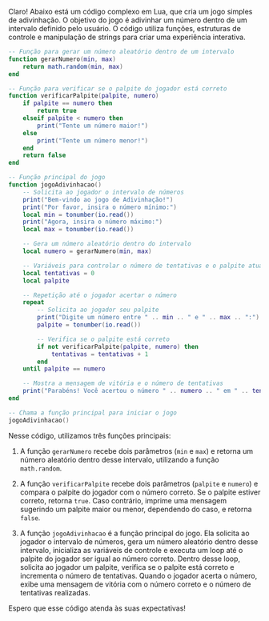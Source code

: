 Claro! Abaixo está um código complexo em Lua, que cria um jogo simples de adivinhação. O objetivo do jogo é adivinhar um número dentro de um intervalo definido pelo usuário. O código utiliza funções, estruturas de controle e manipulação de strings para criar uma experiência interativa.

```lua
-- Função para gerar um número aleatório dentro de um intervalo
function gerarNumero(min, max)
    return math.random(min, max)
end

-- Função para verificar se o palpite do jogador está correto
function verificarPalpite(palpite, numero)
    if palpite == numero then
        return true
    elseif palpite < numero then
        print("Tente um número maior!")
    else
        print("Tente um número menor!")
    end
    return false
end

-- Função principal do jogo
function jogoAdivinhacao()
    -- Solicita ao jogador o intervalo de números
    print("Bem-vindo ao jogo de Adivinhação!")
    print("Por favor, insira o número mínimo:")
    local min = tonumber(io.read())
    print("Agora, insira o número máximo:")
    local max = tonumber(io.read())

    -- Gera um número aleatório dentro do intervalo
    local numero = gerarNumero(min, max)

    -- Variáveis para controlar o número de tentativas e o palpite atual
    local tentativas = 0
    local palpite

    -- Repetição até o jogador acertar o número
    repeat
        -- Solicita ao jogador seu palpite
        print("Digite um número entre " .. min .. " e " .. max .. ":")
        palpite = tonumber(io.read())

        -- Verifica se o palpite está correto
        if not verificarPalpite(palpite, numero) then
            tentativas = tentativas + 1
        end
    until palpite == numero

    -- Mostra a mensagem de vitória e o número de tentativas
    print("Parabéns! Você acertou o número " .. numero .. " em " .. tentativas .. " tentativas!")
end

-- Chama a função principal para iniciar o jogo
jogoAdivinhacao()
```

Nesse código, utilizamos três funções principais:

1. A função `gerarNumero` recebe dois parâmetros (`min` e `max`) e retorna um número aleatório dentro desse intervalo, utilizando a função `math.random`.

2. A função `verificarPalpite` recebe dois parâmetros (`palpite` e `numero`) e compara o palpite do jogador com o número correto. Se o palpite estiver correto, retorna `true`. Caso contrário, imprime uma mensagem sugerindo um palpite maior ou menor, dependendo do caso, e retorna `false`.

3. A função `jogoAdivinhacao` é a função principal do jogo. Ela solicita ao jogador o intervalo de números, gera um número aleatório dentro desse intervalo, inicializa as variáveis de controle e executa um loop até o palpite do jogador ser igual ao número correto. Dentro desse loop, solicita ao jogador um palpite, verifica se o palpite está correto e incrementa o número de tentativas. Quando o jogador acerta o número, exibe uma mensagem de vitória com o número correto e o número de tentativas realizadas.

Espero que esse código atenda às suas expectativas!